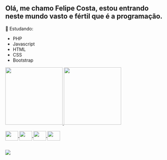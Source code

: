 ## Olá, me chamo Felipe Costa, estou entrando neste mundo vasto e fértil que é a programação.

🌱 Estudando:
- PHP
- Javascript
- HTML
- CSS
- Bootstrap

<div>
  <a href="https://github.com/TrkmCosta">
  <img height="180em" src="https://github-readme-stats.vercel.app/api?username=TrkmCosta&show_icons=true&theme=gruvbox" />
  <img height="180em" src="https://github-readme-stats.vercel.app/api/top-langs/?username=TrkmCosta&layout=compact&langs_count=7"/>

</div>

<div style="display: inline_block"><br>
  <img align="center" height="30" width="40" src="https://cdn.jsdelivr.net/gh/devicons/devicon@latest/icons/css3/css3-original.svg" />
  <img align="center" height="30" width="40" src="https://cdn.jsdelivr.net/gh/devicons/devicon@latest/icons/html5/html5-original.svg" />
  <img align="center" height="30" width="40" src="https://cdn.jsdelivr.net/gh/devicons/devicon@latest/icons/javascript/javascript-original.svg" />
  <img align="center" height="30" width="40" src="https://cdn.jsdelivr.net/gh/devicons/devicon@latest/icons/php/php-original.svg" />

  ##

<div>
<a href="https://www.linkedin.com/in/felipe-costa-dos-santos-3a8043280/" target="_blank"> <img src="https://img.shields.io/badge/LinkedIn-0077B5?style=for-the-badge&logo=linkedin&logoColor=white" target="_blank"></a>
  
</div>
  
    
  



